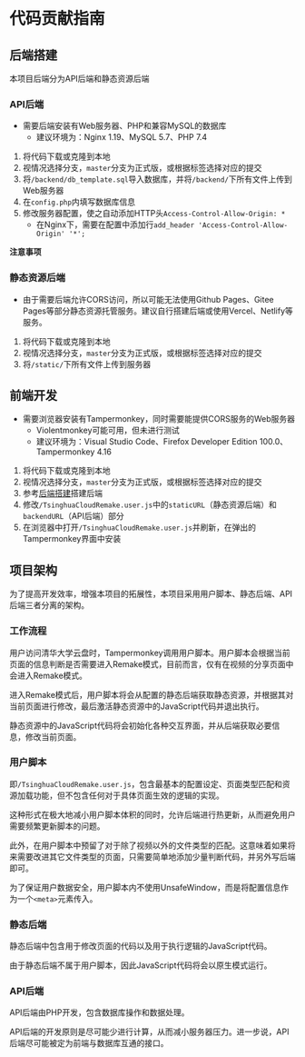 # 代码贡献指南

## 后端搭建

本项目后端分为API后端和静态资源后端

### API后端

* 需要后端安装有Web服务器、PHP和兼容MySQL的数据库
    * 建议环境为：Nginx 1.19、MySQL 5.7、PHP 7.4

1. 将代码下载或克隆到本地
2. 视情况选择分支，`master`分支为正式版，或根据标签选择对应的提交
3. 将`/backend/db_template.sql`导入数据库，并将`/backend/`下所有文件上传到Web服务器
4. 在`config.php`内填写数据库信息
5. 修改服务器配置，使之自动添加HTTP头`Access-Control-Allow-Origin: *`
    * 在Nginx下，需要在配置中添加行`add_header 'Access-Control-Allow-Origin' '*';`

**注意事项**

### 静态资源后端

* 由于需要后端允许CORS访问，所以可能无法使用Github Pages、Gitee Pages等部分静态资源托管服务。建议自行搭建后端或使用Vercel、Netlify等服务。

1. 将代码下载或克隆到本地
2. 视情况选择分支，`master`分支为正式版，或根据标签选择对应的提交
3. 将`/static/`下所有文件上传到服务器

## 前端开发

* 需要浏览器安装有Tampermonkey，同时需要能提供CORS服务的Web服务器
    * Violentmonkey可能可用，但未进行测试
    * 建议环境为：Visual Studio Code、Firefox Developer Edition 100.0、Tampermonkey 4.16

1. 将代码下载或克隆到本地
2. 视情况选择分支，`master`分支为正式版，或根据标签选择对应的提交
3. 参考[后端搭建](#后端搭建)搭建后端
4. 修改`/TsinghuaCloudRemake.user.js`中的`staticURL`（静态资源后端）和`backendURL`（API后端）部分
5. 在浏览器中打开`/TsinghuaCloudRemake.user.js`并刷新，在弹出的Tampermonkey界面中安装

## 项目架构

为了提高开发效率，增强本项目的拓展性，本项目采用用户脚本、静态后端、API后端三者分离的架构。

### 工作流程

用户访问清华大学云盘时，Tampermonkey调用用户脚本。用户脚本会根据当前页面的信息判断是否需要进入Remake模式，目前而言，仅有在视频的分享页面中会进入Remake模式。

进入Remake模式后，用户脚本将会从配置的静态后端获取静态资源，并根据其对当前页面进行修改，最后激活静态资源中的JavaScript代码并退出执行。

静态资源中的JavaScript代码将会初始化各种交互界面，并从后端获取必要信息，修改当前页面。

### 用户脚本

即`/TsinghuaCloudRemake.user.js`，包含最基本的配置设定、页面类型匹配和资源加载功能，但不包含任何对于具体页面生效的逻辑的实现。

这种形式在极大地减小用户脚本体积的同时，允许后端进行热更新，从而避免用户需要频繁更新脚本的问题。

此外，在用户脚本中预留了对于除了视频以外的文件类型的匹配。这意味着如果将来需要改进其它文件类型的页面，只需要简单地添加少量判断代码，并另外写后端即可。

为了保证用户数据安全，用户脚本内不使用UnsafeWindow，而是将配置信息作为一个`<meta>`元素传入。

### 静态后端

静态后端中包含用于修改页面的代码以及用于执行逻辑的JavaScript代码。

由于静态后端不属于用户脚本，因此JavaScript代码将会以原生模式运行。

### API后端

API后端由PHP开发，包含数据库操作和数据处理。

API后端的开发原则是尽可能少进行计算，从而减小服务器压力。进一步说，API后端尽可能被定为前端与数据库互通的接口。